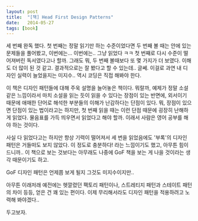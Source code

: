 ```yaml
---
layout: post
title:  "[책] Head First Design Patterns"
date:   2014-05-27
tags: [book]
---
```


세 번째 완독 했다. 첫 번째는 정말 읽기만 하는 수준이었다면 두 번째 볼 때는 안에 있는 문제들을 풀어봤고, 이번에는... 이번에는.. 그냥 읽었다 ㅋㅋ 첫 번째로 다시 수준이 떨어져버린 독서였다고나 할까. 그래도 뭐, 두 번째 볼때보다 또 몇 가지가 더 보였다. 이해도 더 많이 된 것 같고. 결과적으로는 잘 봤다고 할 수 있는데.. 글쎄. 이걸로 과연 내 디자인 실력이 늘었을지는 미지수.. 역시 코딩은 직접 해봐야 한다. 

  이 책은 디자인 패턴들에 대해 주욱 설명을 늘어놓은 책이다. 뭐랄까, 예제가 정말 소설같은 느낌이라서 마치 소설을 읽는 듯이 읽을 수 있다는 장점이 있는 반면에, 외서이기 때문에 애매한 단어로 해석한 부분들의 이해가 난감하다는 단점이 있다. 뭐, 장점이 있으면 단점이 있는 법이라고는 하지만, 첫 번째 읽을 때는 이런 단점 때문에 굉장히 난해하게 읽었다. 물음표를 가득 띄우면서 읽었다고 해야 할까. 이래서 사람은 영어 공부를 해야 하는 것이다. 

  사실 다 읽었다고는 하지만 항상 기력이 떨어져서 세 번을 읽었음에도 '부록'의 디자인 패턴은 거들떠도 보지 않았다. 이 정도로 충분하다! 라는 느낌이기도 했고, 아무튼 힘이 드니까.. 이 책으로 보는 것보다는 아무래도 나중에 GoF 책을 보는 게 나을 것이라는 생각 때문이기도 하고. 

  GoF 디자인 패턴은 언제쯤 보게 될지 그것도 미지수이지만.. 

  아무튼 이래저래 예전에는 헷깔렸던 팩토리 패턴이나, 스트레티지 패턴과 스테이트 패턴의 차이 등등, 얻은 건 꽤 있는 편이다. 이제 무리해서라도 디자인 패턴을 적용하려고 노력해 봐야겠다.. 

  두고보자.